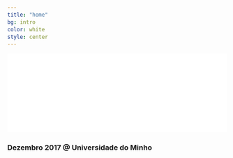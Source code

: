 ```yaml
---
title: "home"
bg: intro
color: white
style: center
---
```


![codeweek](img/codeweek-logo.png)

### Dezembro 2017 @ Universidade do Minho
